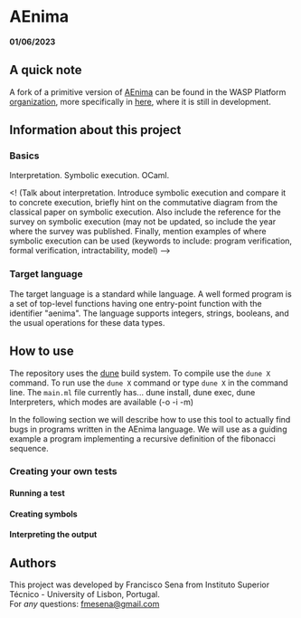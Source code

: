 # AEnima

**01/06/2023**

## A quick note

A fork of a primitive version of [AEnima](https://en.wikipedia.org/wiki/%C3%86nima) can be found in the WASP Platform [organization](https://github.com/wasp-platform), more specifically in [here](https://github.com/wasp-platform/whilloc), where it is still in development.

## Information about this project

### Basics
Interpretation. Symbolic execution. OCaml.

<! (Talk about interpretation. Introduce symbolic execution and compare it to concrete execution, briefly hint on the commutative diagram from the classical paper on symbolic execution. Also include the reference for the survey on symbolic execution (may not be updated, so include the year where the survey was published. Finally, mention examples of where symbolic execution can be used (keywords to include: program verification, formal verification, intractability, model) –>

### Target language
The target language is a standard while language. A well formed program is a set of top-level functions having one entry-point function with the identifier "aenima". The language supports integers, strings, booleans, and the usual operations for these data types.

## How to use

The repository uses the [dune](https://dune.build/) build system. To compile use the `dune X` command. To run use the `dune X` command or type `dune X` in the command line.
The `main.ml` file currently has... dune install, dune exec, dune Interpreters, which modes are available (-o -i -m)

In the following section we will describe how to use this tool to actually find bugs in programs written in the AEnima language. We will use as a guiding example a program implementing a recursive definition of the fibonacci sequence.

### Creating your own tests

#### Running a test

#### Creating symbols

#### Interpreting the output


## Authors
This project was developed by Francisco Sena from Instituto Superior Técnico - University of Lisbon, Portugal.\
For *any* questions: fmesena@gmail.com
